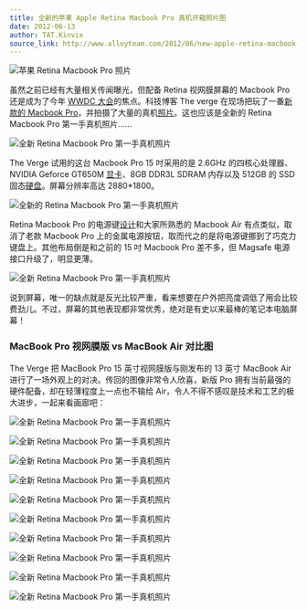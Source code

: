 ```yaml
---
title: 全新的苹果 Apple Retina Macbook Pro 真机开箱照片图
date: 2012-06-13
author: TAT.Kinvix
source_link: http://www.alloyteam.com/2012/06/new-apple-retina-macbook-pro-photos/
---
```


<!-- {% raw %} - for jekyll -->

![苹果 Retina Macbook Pro 照片](http://www.alloyteam.com/wp-content/uploads/auto_save_image/2012/06/0512484Bn.jpg "苹果 Retina Macbook Pro 照片")

虽然之前已经有大量相关传闻曝光，但配备 Retina 视网膜屏幕的 Macbook Pro 还是成为了今年 [WWDC 大会](http://www.iplaysoft.com/wwdc2012-june.html)的焦点。科技博客 The verge 在现场把玩了一番[新款的 Macbook Pro](http://www.ipc.me/retina-macbook-pro-pictures.html)，并拍摄了大量的真机[照片](http://www.ipc.me/tag/%E7%85%A7%E7%89%87)。这也应该是全新的 Retina Macbook Pro 第一手真机照片……

![全新 Retina Macbook Pro 第一手真机照片](http://www.alloyteam.com/wp-content/uploads/auto_save_image/2012/06/051251u2O.jpg)

The Verge 试用的这台 Macbook Pro 15 吋采用的是 2.6GHz 的四核心处理器、NVIDIA Geforce GT650M [显卡](http://www.ipc.me/tag/%E6%98%BE%E5%8D%A1)、8GB DDR3L SDRAM 内存以及 512GB 的 SSD 固态[硬盘](http://www.ipc.me/tag/%E7%A1%AC%E7%9B%98)。屏幕分辨率高达 2880\*1800。

![全新的 Retina Macbook Pro 第一手真机照片](http://www.alloyteam.com/wp-content/uploads/auto_save_image/2012/06/051254Uvo.jpg)

Retina Macbook Pro 的电源键[设计](http://www.ipc.me/tag/%E8%AE%BE%E8%AE%A1)和大家所熟悉的 Macbook Air 有点类似，取消了老款 Macbook Pro 上的金属电源按钮，取而代之的是将电源键挪到了巧克力键盘上。其他布局倒是和之前的 15 吋 Macbook Pro 差不多，但 Magsafe 电源接口升级了，明显更薄。

![全新 Retina Macbook Pro 第一手真机照片](http://www.alloyteam.com/wp-content/uploads/auto_save_image/2012/06/051257HAc.jpg)

说到屏幕，唯一的缺点就是反光比较严重，看来想要在户外把亮度调低了用会比较费劲儿。不过，屏幕的其他表现都非常优秀，绝对是有史以来最棒的笔记本电脑屏幕！

### MacBook Pro 视网膜版 vs MacBook Air 对比图

The Verge 把 MacBook Pro 15 英寸视网膜版与刚发布的 13 英寸 MacBook Air 进行了一场外观上的对决。传回的图像非常令人欣喜，新版 Pro 拥有当前最强的硬件配备，却在轻薄程度上一点也不输给 Air，令人不得不感叹是技术和工艺的极大进步，一起来看画廊吧：

![全新 Retina Macbook Pro 第一手真机照片](http://www.alloyteam.com/wp-content/uploads/auto_save_image/2012/06/051259K6d.jpg)

![全新 Retina Macbook Pro 第一手真机照片](http://www.alloyteam.com/wp-content/uploads/auto_save_image/2012/06/051301IqV.jpg)

![全新 Retina Macbook Pro 第一手真机照片](http://www.alloyteam.com/wp-content/uploads/auto_save_image/2012/06/051309lk9.jpg)

![全新 Retina Macbook Pro 第一手真机照片](http://www.alloyteam.com/wp-content/uploads/auto_save_image/2012/06/051312eMp.jpg)

![全新 Retina Macbook Pro 第一手真机照片](http://www.alloyteam.com/wp-content/uploads/auto_save_image/2012/06/051314m6N.jpg)

![全新 Retina Macbook Pro 第一手真机照片](http://www.alloyteam.com/wp-content/uploads/auto_save_image/2012/06/0513176NU.jpg)

![全新 Retina Macbook Pro 第一手真机照片](http://www.alloyteam.com/wp-content/uploads/auto_save_image/2012/06/051319Epb.jpg)

![全新 Retina Macbook Pro 第一手真机照片](http://www.alloyteam.com/wp-content/uploads/auto_save_image/2012/06/05132189e.jpg)

![全新 Retina Macbook Pro 第一手真机照片](http://www.alloyteam.com/wp-content/uploads/auto_save_image/2012/06/0513242P7.jpg)

![全新 Retina Macbook Pro 第一手真机照片](http://www.alloyteam.com/wp-content/uploads/auto_save_image/2012/06/051326oFD.jpg)

<!-- {% endraw %} - for jekyll -->